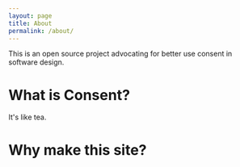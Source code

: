 ```yaml
---
layout: page
title: About
permalink: /about/
---
```

This is an open source project advocating for better use consent in software design.

# What is Consent?

It's like tea.

# Why make this site?
